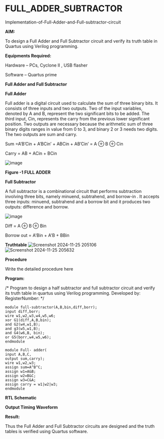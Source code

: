 # FULL_ADDER_SUBTRACTOR

Implementation-of-Full-Adder-and-Full-subtractor-circuit

**AIM:**

To design a Full Adder and Full Subtractor circuit and verify its truth table in Quartus using Verilog programming.

**Equipments Required:**

Hardware – PCs, Cyclone II , USB flasher

Software – Quartus prime

**Full Adder and Full Subtractor**

**Full Adder**

Full adder is a digital circuit used to calculate the sum of three binary bits. It consists of three inputs and two outputs. Two of the input variables, denoted by A and B, represent the two significant bits to be added. The third input, Cin, represents the carry from the previous lower significant position. Two outputs are necessary because the arithmetic sum of three binary digits ranges in value from 0 to 3, and binary 2 or 3 needs two digits. The two outputs are sum and carry.

Sum =A’B’Cin + A’BCin’ + ABCin + AB’Cin’ = A ⊕ B ⊕ Cin 

Carry = AB + ACin + BCin

![image](https://github.com/naavaneetha/FULL_ADDER_SUBTRACTOR/assets/154305477/0f30ba51-5ffb-4198-845f-18e054f675e7)

**Figure -1 FULL ADDER**

**Full Subtractor**

A full subtractor is a combinational circuit that performs subtraction involving three bits, namely minuend, subtrahend, and borrow-in . It accepts three inputs: minuend, subtrahend and a borrow bit and it produces two outputs: difference and borrow.

![image](https://github.com/naavaneetha/FULL_ADDER_SUBTRACTOR/assets/154305477/02b24f51-ab51-4304-9ad6-7b81ffc1ead5)

Diff = A ⊕ B ⊕ Bin 

Borrow out = A'Bin + A'B + BBin

**Truthtable**
![Screenshot 2024-11-25 205106](https://github.com/user-attachments/assets/746cccca-c99c-4759-bf86-ffddc1bfd480)
![Screenshot 2024-11-25 205632](https://github.com/user-attachments/assets/33e143d7-3b36-4c8a-a697-6e2c64e0a9d0)

**Procedure**

Write the detailed procedure here

**Program:**

/* Program to design a half subtractor and full subtractor circuit and verify its truth table in quartus using Verilog programming. Developed by: RegisterNumber:
*/
```
module full-subtractor(A,B,bin,diff,borr);
input diff,borr;
wire w1,w2,w3,w4,w5,w6;
xor G1(diff,A,B,bin);
and G2(w4,w1,B);
and g3(w5,w1,B);
and G4(w6,B, bin);
or G5(borr,w4,w5,w6);
endmodule
```
```
module Full- adder(
input A,B,C,
output sum,carry);
wire w1,w2,w3;
assign sum=A^B^C;
assign w1=A&B;
assign w2=B&C;
assign w3=C&A;
assign carry = w1|w2|w3;
endmodule
```
**RTL Schematic**

**Output Timing Waveform**

**Result:**

Thus the Full Adder and Full Subtractor circuits are designed and the truth tables is verified using Quartus software.



